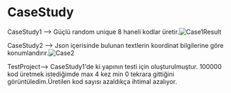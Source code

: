 # CaseStudy

CaseStudy1 --> Güçlü random unique 8 haneli kodlar üretir.![Case1Result](https://user-images.githubusercontent.com/50362842/219975417-a8053d56-977e-47e4-9c06-e4ee1a0a07de.png)

CaseStudy2 --> Json içerisinde bulunan textlerin koordinat bilgilerine göre konumlandırır.![Case2](https://user-images.githubusercontent.com/50362842/219975431-6e77a5af-5042-486b-b1c4-b9be72e8d09c.png)

TestProject--> CaseStudy1'de ki yapının testi için oluşturulmuştur. 100000 kod üretmek istediğimde max 4 kez min 0 tekrara gittiğini görüntüledim.Üretilen kod sayısı azaldıkça ihtimal azalıyor. 
